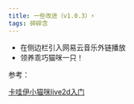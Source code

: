 ```yaml
---
title: 一些改进（v1.0.3）⚡
tags: 碎碎念
---
```

- 在侧边栏引入网易云音乐外链播放
- 领养乖巧猫咪一只！

参考：

[卡哇伊小猫咪live2d入门](https://www.jianshu.com/p/57a4deab12cc)
